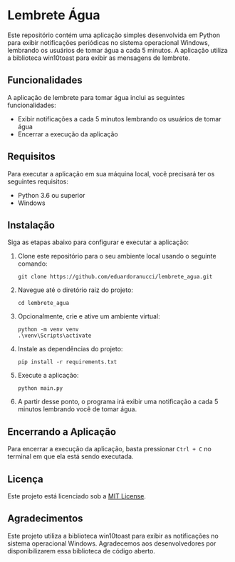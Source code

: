 # Lembrete Água

Este repositório contém uma aplicação simples desenvolvida em Python para exibir notificações periódicas no sistema operacional Windows, lembrando os usuários de tomar água a cada 5 minutos. A aplicação utiliza a biblioteca win10toast para exibir as mensagens de lembrete.

## Funcionalidades

A aplicação de lembrete para tomar água inclui as seguintes funcionalidades:

- Exibir notificações a cada 5 minutos lembrando os usuários de tomar água
- Encerrar a execução da aplicação

## Requisitos

Para executar a aplicação em sua máquina local, você precisará ter os seguintes requisitos:

- Python 3.6 ou superior
- Windows

## Instalação

Siga as etapas abaixo para configurar e executar a aplicação:

1. Clone este repositório para o seu ambiente local usando o seguinte comando:

   ```
   git clone https://github.com/eduardoranucci/lembrete_agua.git
   ```

2. Navegue até o diretório raiz do projeto:

   ```
   cd lembrete_agua
   ```

3. Opcionalmente, crie e ative um ambiente virtual:

   ```
   python -m venv venv
   .\venv\Scripts\activate
   ```

4. Instale as dependências do projeto:

   ```
   pip install -r requirements.txt
   ```

5. Execute a aplicação:

   ```
   python main.py
   ```

6. A partir desse ponto, o programa irá exibir uma notificação a cada 5 minutos lembrando você de tomar água.

## Encerrando a Aplicação

Para encerrar a execução da aplicação, basta pressionar `Ctrl + C` no terminal em que ela está sendo executada.

## Licença

Este projeto está licenciado sob a [MIT License](LICENSE).

## Agradecimentos

Este projeto utiliza a biblioteca win10toast para exibir as notificações no sistema operacional Windows. Agradecemos aos desenvolvedores por disponibilizarem essa biblioteca de código aberto.
